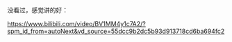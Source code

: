 没看过，感觉讲的好：

https://www.bilibili.com/video/BV1MM4y1c7A2/?spm_id_from=autoNext&vd_source=55dcc9b2dc5b93d913718cd6ba694fc2
